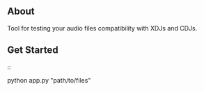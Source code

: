 About
-----
Tool for testing your audio files compatibility with XDJs and CDJs.

Get Started
-----------
::

  python app.py "path/to/files"